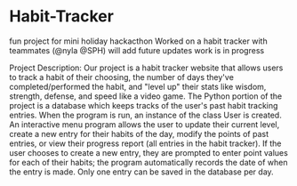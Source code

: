 # Habit-Tracker
fun project for mini holiday hackacthon
Worked on a habit tracker with teammates (@nyla @SPH) will add future updates work is in progress

Project Description: Our project is a habit tracker website that allows users to track a habit of their choosing, the number of days they've completed/performed the habit, and "level up" their stats like wisdom, strength, defense, and speed like a video game. The Python portion of the project is a database which keeps tracks of the user's past habit tracking entries. When the program is run, an instance of the class User is created. An interactive menu program allows the user to update their current level, create a new entry for their habits of the day, modify the points of past entries, or view their progress report (all entries in the habit tracker). If the user chooses to create a new entry, they are prompted to enter point values for each of their habits; the program automatically records the date of when the entry is made. Only one entry can be saved in the database per day.

